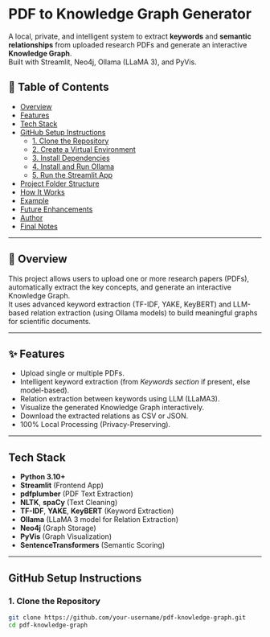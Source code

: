# PDF to Knowledge Graph Generator
A local, private, and intelligent system to extract **keywords** and **semantic relationships** from uploaded research PDFs and generate an interactive **Knowledge Graph**.  
Built with Streamlit, Neo4j, Ollama (LLaMA 3), and PyVis.

## 📑 Table of Contents

- [Overview](#-overview)
- [Features](#-features)
- [Tech Stack](#-tech-stack)
- [GitHub Setup Instructions](#-github-setup-instructions)
  - [1. Clone the Repository](#1-clone-the-repository)
  - [2. Create a Virtual Environment](#2-create-a-virtual-environment)
  - [3. Install Dependencies](#3-install-dependencies)
  - [4. Install and Run Ollama](#4-install-and-run-ollama)
  - [5. Run the Streamlit App](#5-run-the-streamlit-app)
- [Project Folder Structure](#-project-folder-structure)
- [How It Works](#-how-it-works)
- [Example](#-example)
- [Future Enhancements](#-future-enhancements)
- [Author](#-author)
- [Final Notes](#-final-notes)

---

## 🚀 Overview

This project allows users to upload one or more research papers (PDFs), automatically extract the key concepts, and generate an interactive Knowledge Graph.  
It uses advanced keyword extraction (TF-IDF, YAKE, KeyBERT) and LLM-based relation extraction (using Ollama models) to build meaningful graphs for scientific documents.

---

## ✨ Features

- Upload single or multiple PDFs.
- Intelligent keyword extraction (from *Keywords section* if present, else model-based).
- Relation extraction between keywords using LLM (LLaMA3).
- Visualize the generated Knowledge Graph interactively.
- Download the extracted relations as CSV or JSON.
- 100% Local Processing (Privacy-Preserving).

---

##  Tech Stack

- **Python 3.10+**
- **Streamlit** (Frontend App)
- **pdfplumber** (PDF Text Extraction)
- **NLTK**, **spaCy** (Text Cleaning)
- **TF-IDF**, **YAKE**, **KeyBERT** (Keyword Extraction)
- **Ollama** (LLaMA 3 model for Relation Extraction)
- **Neo4j** (Graph Storage)
- **PyVis** (Graph Visualization)
- **SentenceTransformers** (Semantic Scoring)

---

## GitHub Setup Instructions

### 1. Clone the Repository
```bash
git clone https://github.com/your-username/pdf-knowledge-graph.git
cd pdf-knowledge-graph
